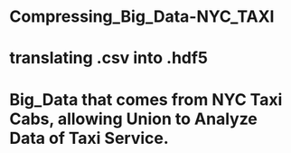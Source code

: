 # Compressing_Big_Data-NYC_TAXI
# translating .csv into .hdf5
# Big_Data that comes from NYC Taxi Cabs, allowing Union to Analyze Data of Taxi Service.
